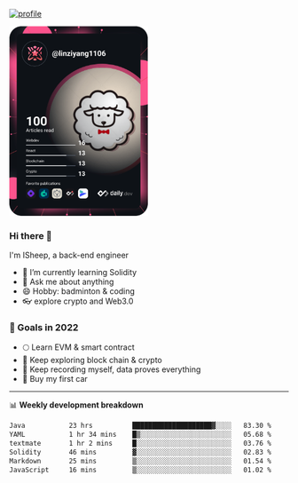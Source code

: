 [![profile](http://img.codelin.xyz/hello-im-isheep.svg)](https://www.calligrapher.ai/)

<a href="https://app.daily.dev/linziyang1106"><img src="/devcard.png" width="250" alt="ISheep's Dev Card"/></a>

### Hi there 🐏

I'm ISheep, a back-end engineer

- 🔭 I’m currently learning Solidity
- 💬 Ask me about anything
- 😄 Hobby: badminton & coding
- 👓 explore crypto and Web3.0

### 🚀 Goals in 2022
+ 🌕 Learn EVM & smart contract
+ 🤔 Keep exploring block chain & crypto
+ 🐏 Keep recording myself, data proves everything
+ 🚗 Buy my first car

-------

📊 **Weekly development breakdown**
<!--START_SECTION:waka-->

```text
Java           23 hrs          ████████████████████▓░░░░   83.30 %
YAML           1 hr 34 mins    █▒░░░░░░░░░░░░░░░░░░░░░░░   05.68 %
textmate       1 hr 2 mins     █░░░░░░░░░░░░░░░░░░░░░░░░   03.76 %
Solidity       46 mins         ▓░░░░░░░░░░░░░░░░░░░░░░░░   02.83 %
Markdown       25 mins         ▒░░░░░░░░░░░░░░░░░░░░░░░░   01.54 %
JavaScript     16 mins         ▒░░░░░░░░░░░░░░░░░░░░░░░░   01.02 %
```

<!--END_SECTION:waka-->
